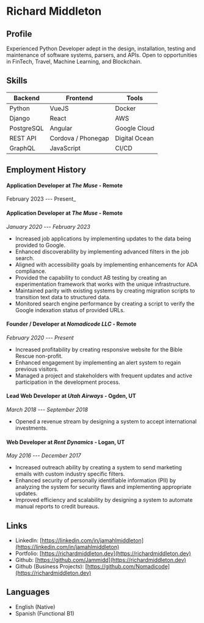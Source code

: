 # Richard Middleton

**Profile**
-
Experienced Python Developer adept in the design, installation, testing and maintenance
of software systems, parsers, and APIs. Open to opportunities in FinTech, Travel, Machine
Learning, and Blockchain.

**Skills**
-
| Backend | Frontend | Tools |
|--|--|--|
| Python | VueJS | Docker |
| Django | React | AWS |
| PostgreSQL | Angular | Google Cloud |
| REST API | Cordova / Phonegap | Digital Ocean |
| GraphQL | JavaScript | CI/CD |


**Employment History**
- 

#### Application Developer at _The Muse_ - Remote
February 2023 --- Present_

#### Application Developer at _The Muse_ - Remote
_January 2020 --- February 2023_
- Increased job applications by implementing updates to the data being provided to Google.
- Enhanced discoverability by implementing advanced filters in the job search.
- Aligned with accessibility goals by implementing enhancements for ADA compliance.
- Provided the capability to conduct AB testing by creating an experimentation framework that works with the unique infrastructure.
- Maintained parity with existing systems by creating migration scripts to transition text data to structured data.
- Monitored search engine performance by creating a script to verify the Google indexation status of provided URLs.

#### Founder / Developer at _Nomadicode LLC_ - Remote
_February 2020 --- Present_
- Increased profitability by creating responsive website for the Bible Rescue non-profit.
- Enhanced engagement by implementing an alert system to regain previous visitors.
- Managed a project and stakeholders with frequent updates and active participation in the development process.

#### Lead Web Developer at _Utah Airways_ - Ogden, UT
_March 2018 --- September 2018_
- Opened a revenue stream by designing a system to accept international investments.

#### Web Developer at _Rent Dynamics_ - Logan, UT
_May 2016 --- December 2017_
- Increased outreach ability by creating a system to send marketing emails with custom industry specific filters.
-  Enhanced security of personally identifiable information (PII) by analyzing the system for security flaws and implementing appropriate updates.
- Improved efficiency and scalability by designing a system to automate manual reports to credit bureaus.

**Links**
-

- LinkedIn: [https://linkedin.com/in/jamahlmiddleton](https://linkedin.com/in/jamahlmiddleton)
- Portfolio: [https://richardmiddleton.dev](https://richardmiddleton.dev)
- Github: [https://github.com/Jammidd](https://richardmiddleton.dev)
- Github (Business Projects): [https://github.com/Nomadicode](https://richardmiddleton.dev)

**Languages**
-

- English (Native)
- Spanish (Functional B1)
